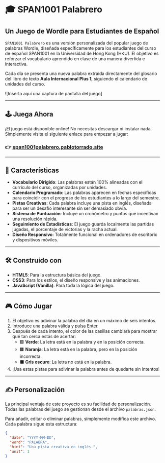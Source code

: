 # 🎓 SPAN1001 Palabrero

## Un Juego de Wordle para Estudiantes de Español

`SPAN1001 Palabrero` es una versión personalizada del popular juego de palabras Wordle, diseñada específicamente para los estudiantes del curso de español SPAN1001 en la Universidad de Hong Kong (HKU). El objetivo es reforzar el vocabulario aprendido en clase de una manera divertida e interactiva.

Cada día se presenta una nueva palabra extraída directamente del glosario del libro de texto **Aula Internacional Plus 1**, siguiendo el calendario de unidades del curso.

![Inserta aquí una captura de pantalla del juego]

---

## 🕹️ Juega Ahora

¡El juego está disponible online! No necesitas descargar ni instalar nada. Simplemente visita el siguiente enlace para empezar a jugar:

### 👉 [span1001palabrero.pablotorrado.site](https://span1001palabrero.pablotorrado.site)

---

## 🌟 Características

* **Vocabulario Dirigido**: Las palabras están 100% alineadas con el currículo del curso, organizadas por unidades.
* **Calendario Programado**: Las palabras aparecen en fechas específicas para coincidir con el progreso de los estudiantes a lo largo del semestre.
* **Pistas Creativas**: Cada palabra incluye una pista en inglés, diseñada para ser un desafío interesante sin ser demasiado obvia.
* **Sistema de Puntuación**: Incluye un cronómetro y puntos que incentivan una resolución rápida.
* **Seguimiento de Estadísticas**: El juego guarda localmente las partidas jugadas, el porcentaje de victorias y la racha actual.
* **Diseño Responsivo**: Totalmente funcional en ordenadores de escritorio y dispositivos móviles.

---

## 🛠️ Construido con

* **HTML5**: Para la estructura básica del juego.
* **CSS3**: Para los estilos, el diseño responsive y las animaciones.
* **JavaScript (Vanilla)**: Para toda la lógica del juego.

---

## 🎮 Cómo Jugar

1.  El objetivo es adivinar la palabra del día en un máximo de seis intentos.
2.  Introduce una palabra válida y pulsa Enter.
3.  Después de cada intento, el color de las casillas cambiará para mostrar qué tan cerca estás de acertar:
    * 🟩 **Verde**: La letra está en la palabra y en la posición correcta.
    * 🟧 **Naranja**: La letra está en la palabra, pero en la posición incorrecta.
    * ⬛ **Gris oscuro**: La letra no está en la palabra.
4.  ¡Usa estas pistas para adivinar la palabra antes de quedarte sin intentos!

---

## ✍️ Personalización

La principal ventaja de este proyecto es su facilidad de personalización. Todas las palabras del juego se gestionan desde el archivo `palabras.json`.

Para añadir, editar o eliminar palabras, simplemente modifica este archivo. Cada palabra sigue esta estructura:

```json
{
  "date": "YYYY-MM-DD",
  "word": "PALABRA",
  "hint": "Una pista creativa en inglés.",
  "unit": 1
}
